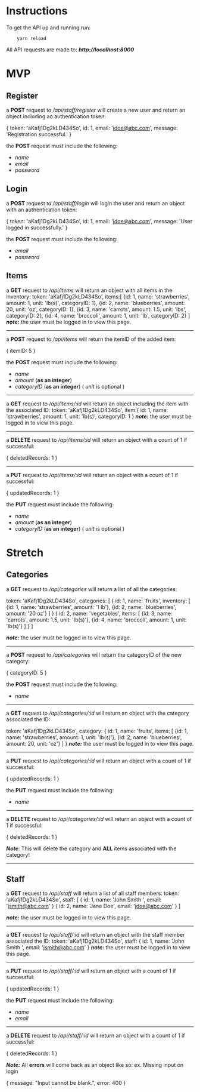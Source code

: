 # Instructions

To get the API up and running run:

```console
    yarn reload
```

All API requests are made to: ***http://localhost:8000***

# MVP

## Register

a **POST** request to */api/staff/register* will create a new user and return an object including an authentication token:

{
    token: 'aKafj1Dg2kLD434So',
    id: 1,
    email: 'jdoe@abc.com',
    message: 'Registration successful.'
}

the **POST** request must include the following:

- *name*
- *email*
- *password*


## Login

a **POST** request to */api/staff/login* will login the user and return an object with an authentication token:

{
    token: 'aKafj1Dg2kLD434So',
    id: 1,
    email: 'jdoe@abc.com',
    message: 'User logged in successfully.'
}

the **POST** request must include the following:

- *email*
- *password*


## Items

a **GET** request to */api/items* will return an object with all items in the inventory:
token: 'aKafj1Dg2kLD434So',
items:[
    {id: 1, name: 'strawberries', amount: 1, unit: 'lb(s)', categoryID: 1},
    {id: 2, name: 'blueberries', amount: 20, unit: 'oz', categoryID: 1},
    {id: 3, name: 'carrots', amount: 1.5, unit: 'lbs', categoryID: 2},
    {id: 4, name: 'broccoli', amount: 1, unit: 'lb', categoryID: 2}
]
***note:*** the user must be logged in to view this page.

----------------------------------------------------
a **POST** request to */api/items* will return the itemID of the added item:

{
    itemID: 5
}

the **POST** request must include the following:

- *name*
- *amount* (**as an integer**)
- *categoryID* (**as an integer**)
( *unit* is optional )



----------------------------------------------------
a **GET** request to */api/items/:id* will return an object including the item with the associated ID:
token: 'aKafj1Dg2kLD434So',
item:{
    id: 1,
    name: 'strawberries',
    amount: 1, 
    unit: 'lb(s)',
    categoryID: 1
}
***note:*** the user must be logged in to view this page.

----------------------------------------------------
a **DELETE** request to */api/items/:id* will return an object with a count of 1 if successful:

{
    deletedRecords: 1
}

----------------------------------------------------
a **PUT** request to */api/items/:id* will return an object with a count of 1 if successful:

{
    updatedRecords: 1
}

the **PUT** request must include the following:

- *name*
- *amount* (**as an integer**)
- *categoryID* (**as an integer**)
( *unit* is optional )



# Stretch

## Categories

a **GET** request to */api/categories* will return a list of all the categories:

token: 'aKafj1Dg2kLD434So',
categories: [
    {
        id: 1,
        name: 'fruits',
        inventory: [
        {id: 1, name: 'strawberries', amount: '1 lb'},
        {id: 2, name: 'blueberries', amount: '20 oz'}
        ]
    }
    {
        id: 2,
        name: 'vegetables',
        items: [
        {id: 3, name: 'carrots', amount: 1.5, unit: 'lb(s)'},
        {id: 4, name: 'broccoli', amount: 1, unit: 'lb(s)'}
        ]
    }
]

***note:*** the user must be logged in to view this page.

----------------------------------------------------
a **POST** request to */api/categories* will return the categoryID of the new category:

{
    categoryID: 5
}

the **POST** request must include the following:
- *name*

------------------------------------------------------
a **GET** request to */api/categories/:id* will return an object with the category associated the ID:

token: 'aKafj1Dg2kLD434So',
category: {
    id: 1,
    name: 'fruits',
    items: [
    {id: 1, name: 'strawberries', amount: 1, unit: 'lb(s)'},
    {id: 2, name: 'blueberries', amount: 20, unit: 'oz'}
    ]
}
***note:*** the user must be logged in to view this page.

------------------------------------------------------
a **PUT** request to */api/categories/:id* will return an object with a count of 1 if successful:

{
    updatedRecords: 1
}

the **PUT** request must include the following:
- *name*

------------------------------------------------------
a **DELETE** request to */api/categories/:id* will return an object with a count of 1 if successful:

{
    deletedRecords: 1
}

***Note***: This will delete the category and **ALL** items associated with the category!

-------------------------------------------------------
## Staff

a **GET** request to */api/staff* will return a list of all staff members:
token: 'aKafj1Dg2kLD434So',
staff: [
    {
        id: 1,
        name: 'John Smith ',
        email: 'jsmith@abc.com'
    }
    {
        id: 2,
        name: 'Jane Doe',
        email: 'jdoe@abc.com'
    }
]

***note:*** the user must be logged in to view this page.

----------------------------------------------------
a **GET** request to */api/staff/:id* will return an object with the staff member associated the ID:
token: 'aKafj1Dg2kLD434So',
staff: {
    id: 1,
    name: 'John Smith ',
    email: 'jsmith@abc.com'
}
***note:*** the user must be logged in to view this page.

------------------------------------------------------
a **PUT** request to */api/staff/:id* will return an object with a count of 1 if successful:

{
    updatedRecords: 1
}

the **PUT** request must include the following:
- *name*
- *email*

------------------------------------------------------
a **DELETE** request to */api/staff/:id* will return an object with a count of 1 if successful:

{
    deletedRecords: 1
}

***Note:*** All **errors** will come back as an object like so: 
ex. Missing input on login

{
    message: "Input cannot be blank.",
    error: 400
}
